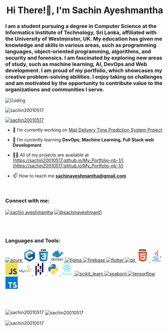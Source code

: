 


<h1 align="center">Hi There!👋, I'm Sachin Ayeshmantha</h1>
<h3 align="centre" margin-bottom = 50px>I am a student pursuing a degree in Computer Science at the Informatics Institute of Technology, Sri Lanka, affiliated with the University of Westminster, UK. My education has given me knowledge and skills in various areas, such as programming languages, object-oriented programming, algorithms, and security and forensics. I am fascinated by exploring new areas of study, such as machine learning, AI, DevOps and Web development. I am proud of my portfolio, which showcases my creative problem-solving abilities. I enjoy taking on challenges and am motivated by the opportunity to contribute value to the organizations and communities I serve.</h3>

<img style="display: block; margin-top: 10px; margin-bottom: 10px;" alt="Coding" src="https://cdn.dribbble.com/users/2131993/screenshots/4948736/thoughtworks-gif_dribbble.gif" width="400px">

<p align="left"> <img src="https://komarev.com/ghpvc/?username=sachin20010517&label=Profile%20views&color=0e75b6&style=flat" alt="sachin20010517" /> </p>

<p align="left"> <a href="https://github.com/ryo-ma/github-profile-trophy"><img src="https://github-profile-trophy.vercel.app/?username=sachin20010517" alt="sachin20010517" /></a> </p>

- 🔭 I’m currently working on [Mail Delivery Time Prediction System Project](https://github.com/Sachin20010517/mail-delivery-time-prediction-system-front-end-part)

- 🌱 I’m currently learning **DevOps, Machine Learning, Full Stack web Development**

- 👨‍💻 All of my projects are available at [https://sachin20010517.github.io/My_Portfolio-nb-1/](https://sachin20010517.github.io/My_Portfolio-nb-1/)

- 📫 How to reach me **sachinayeshmantha@gmail.com**
<br>
<h3 align="left">Connect with me:</h3>
<p align="left">
<a href="https://linkedin.com/in/sachin ayeshmantha" target="blank"><img align="center" src="https://raw.githubusercontent.com/rahuldkjain/github-profile-readme-generator/master/src/images/icons/Social/linked-in-alt.svg" alt="sachin ayeshmantha" height="30" width="40" /></a>
<a href="https://www.hackerrank.com/@sachinayeshmant1" target="blank"><img align="center" src="https://raw.githubusercontent.com/rahuldkjain/github-profile-readme-generator/master/src/images/icons/Social/hackerrank.svg" alt="@sachinayeshmant1" height="30" width="40" /></a>
</p>
<br>
<br>


<h3 align="left">Languages and Tools:</h3>
<p align="left"> <a href="https://azure.microsoft.com/en-in/" target="_blank" rel="noreferrer"> <img src="https://www.vectorlogo.zone/logos/microsoft_azure/microsoft_azure-icon.svg" alt="azure" width="40" height="40"/> </a> <a href="https://www.cprogramming.com/" target="_blank" rel="noreferrer"> <img src="https://raw.githubusercontent.com/devicons/devicon/master/icons/c/c-original.svg" alt="c" width="40" height="40"/> </a> <a href="https://www.w3schools.com/css/" target="_blank" rel="noreferrer"> <img src="https://raw.githubusercontent.com/devicons/devicon/master/icons/css3/css3-original-wordmark.svg" alt="css3" width="40" height="40"/> </a> <a href="https://www.docker.com/" target="_blank" rel="noreferrer"> <img src="https://raw.githubusercontent.com/devicons/devicon/master/icons/docker/docker-original-wordmark.svg" alt="docker" width="40" height="40"/> </a> <a href="https://www.figma.com/" target="_blank" rel="noreferrer"> <img src="https://www.vectorlogo.zone/logos/figma/figma-icon.svg" alt="figma" width="40" height="40"/> </a> <a href="https://firebase.google.com/" target="_blank" rel="noreferrer"> <img src="https://www.vectorlogo.zone/logos/firebase/firebase-icon.svg" alt="firebase" width="40" height="40"/> </a> <a href="https://flutter.dev" target="_blank" rel="noreferrer"> <img src="https://www.vectorlogo.zone/logos/flutterio/flutterio-icon.svg" alt="flutter" width="40" height="40"/> </a> <a href="https://git-scm.com/" target="_blank" rel="noreferrer"> <img src="https://www.vectorlogo.zone/logos/git-scm/git-scm-icon.svg" alt="git" width="40" height="40"/> </a> <a href="https://www.w3.org/html/" target="_blank" rel="noreferrer"> <img src="https://raw.githubusercontent.com/devicons/devicon/master/icons/html5/html5-original-wordmark.svg" alt="html5" width="40" height="40"/> </a> <a href="https://www.java.com" target="_blank" rel="noreferrer"> <img src="https://raw.githubusercontent.com/devicons/devicon/master/icons/java/java-original.svg" alt="java" width="40" height="40"/> </a> <a href="https://developer.mozilla.org/en-US/docs/Web/JavaScript" target="_blank" rel="noreferrer"> <img src="https://raw.githubusercontent.com/devicons/devicon/master/icons/javascript/javascript-original.svg" alt="javascript" width="40" height="40"/> </a> <a href="https://www.mysql.com/" target="_blank" rel="noreferrer"> <img src="https://raw.githubusercontent.com/devicons/devicon/master/icons/mysql/mysql-original-wordmark.svg" alt="mysql" width="40" height="40"/> </a> <a href="https://pandas.pydata.org/" target="_blank" rel="noreferrer"> <img src="https://raw.githubusercontent.com/devicons/devicon/2ae2a900d2f041da66e950e4d48052658d850630/icons/pandas/pandas-original.svg" alt="pandas" width="40" height="40"/> </a> <a href="https://www.python.org" target="_blank" rel="noreferrer"> <img src="https://raw.githubusercontent.com/devicons/devicon/master/icons/python/python-original.svg" alt="python" width="40" height="40"/> </a> <a href="https://reactjs.org/" target="_blank" rel="noreferrer"> <img src="https://raw.githubusercontent.com/devicons/devicon/master/icons/react/react-original-wordmark.svg" alt="react" width="40" height="40"/> </a> <a href="https://scikit-learn.org/" target="_blank" rel="noreferrer"> <img src="https://upload.wikimedia.org/wikipedia/commons/0/05/Scikit_learn_logo_small.svg" alt="scikit_learn" width="40" height="40"/> </a> <a href="https://seaborn.pydata.org/" target="_blank" rel="noreferrer"> <img src="https://seaborn.pydata.org/_images/logo-mark-lightbg.svg" alt="seaborn" width="40" height="40"/> </a> <a href="https://www.tensorflow.org" target="_blank" rel="noreferrer"> <img src="https://www.vectorlogo.zone/logos/tensorflow/tensorflow-icon.svg" alt="tensorflow" width="40" height="40"/> </a> <a href="https://www.typescriptlang.org/" target="_blank" rel="noreferrer"> <img src="https://raw.githubusercontent.com/devicons/devicon/master/icons/typescript/typescript-original.svg" alt="typescript" width="40" height="40"/> </a> </p>
<br>
<br>


<p><img align="left" src="https://github-readme-stats.vercel.app/api/top-langs?username=sachin20010517&show_icons=true&locale=en&layout=compact" alt="sachin20010517" /></p>

<p>&nbsp;<img align="center" src="https://github-readme-stats.vercel.app/api?username=sachin20010517&show_icons=true&locale=en" alt="sachin20010517" /></p>

<p><img align="center" src="https://github-readme-streak-stats.herokuapp.com/?user=sachin20010517&" alt="sachin20010517" /></p>
